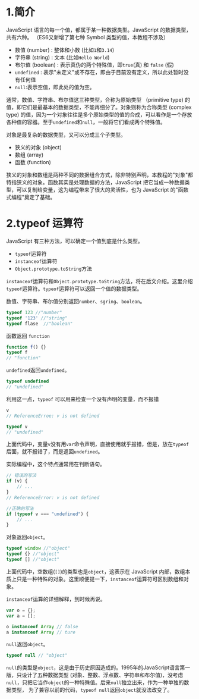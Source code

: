 # 1.简介
JavaScript 语言的每一个值，都属于某一种数据类型。JavaScript 的数据类型，共有六种。 （ES6又新增了第七种 Symbol 类型的值，本教程不涉及）

- 数值 (number) : 整体和小数 (比如`1`和`3.14`)
- 字符串 (string) : 文本 (比如`Hello World`)
- 布尔值 (boolean) : 表示真伪的两个特殊值，即`true`(真) 和 `false` (假)
- `undefined` : 表示"未定义"或不存在，即由于目前没有定义，所以此处暂时没有任何值
- `null`:表示空值，即此处的值为空。

通常，数值、字符串、布尔值这三种类型，合称为原始类型 （primitive type) 的值，即它们是最基本的数据类型，不能再细分了。对象则称为合称类型 (complex type) 的值，因为一个对象往往是多个原始类型的值的合成，可以看作是一个存放各种值的容器。至于`undefined`和`null`，一般将它们看成两个特殊值。

对象是最复杂的数据类型，又可以分成三个子类型。
- 狭义的对象 (object)
- 数组 (array)
- 函数 (function)

狭义的对象和数组是两种不同的数据组合方式，除非特别声明，本教程的"对象"都特指狭义的对象。函数其实是处理数据的方法，JavaScript 把它当成一种数据类型，可以复制给变量，这为编程带来了很大的灵活性，也为 JavaScript 的"函数式编程"奠定了基础。

# 2.typeof 运算符
JavaScript 有三种方法，可以确定一个值到底是什么类型。
- `typeof`运算符
- `instanceof`运算符
- `Object.prototype.toString`方法

`instanceof`运算符和`Object.prototype.toString`方法，将在后文介绍。这里介绍`typeof`运算符。`typeof`运算符可以返回一个值的数据类型。

数值、字符串、布尔值分别返回`number`、`sgring`、`boolean`。
```js
typeof 123 //"number"
typeof '123' //"string"
typeof flase  //"boolean"
```
函数返回 `function`
```js
function f() {}
typeof f
// "function"
```
`undefined`返回`undefined`。
```js
typeof undefined
// "undefined"
```
利用这一点，`typeof` 可以用来检查一个没有声明的变量，而不报错
```js
v
// ReferenceErroe: v is not defined

typeof v
// "undefined"
```
上面代码中，变量`v`没有用`var`命令声明，直接使用就乎报错，但是，放在`typeof`后面，就不报错了，而是返回`undefined`。

实际编程中，这个特点通常用在判断语句。
```js
// 错误的写法
if (v) {
    // ...
}
// ReferenceError: v is not defined

//正确的写法
if (typeof v === "undefined") {
    // ...
}
```
对象返回`object`。
```js
typeof window //"object"
typeof {} //"object"
typeof [] //"object"
```
上面代码中，空数组(`[]`)的类型也是`object`，这表示在 JavaScript 内部，数组本质上只是一种特殊的对象。这里顺便提一下，`instanceof`运算符可区别数组和对象。

`instanceof`运算的详细解释，到时候再说。
```js
var o = {};
var a = [];

o instanceof Array // false
a instanceof Array // ture
```
`null`返回`object`。
```js
typeof null // "object"
```
`null`的类型是`object`，这是由于历史原因造成的。1995年的JavaScript语言第一版，只设计了五种数据类型 (对象、整数、浮点数、字符串和布尔值)，没考虑`null`，只把它当作`object`的一种特殊值。后来`null`独立出来，作为一种单独的数据类型， 为了兼容以前的代码，`typeof null`返回`object`就没法改变了。















